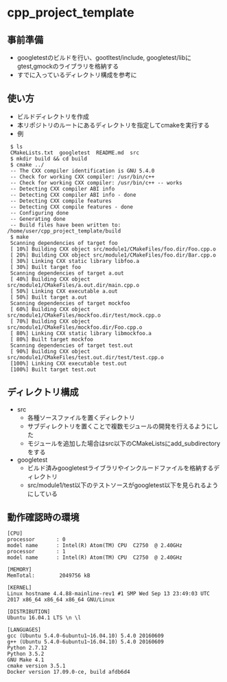 # cpp_project_template
## 事前準備
* googletestのビルドを行い、gootltest/include, googletest/libにgtest,gmockのライブラリを格納する
 * すでに入っているディレクトリ構成を参考に
## 使い方
* ビルドディレクトリを作成
* 本リポジトリのルートにあるディレクトリを指定してcmakeを実行する
 * 例
 ```/bin/bash
  $ ls
  CMakeLists.txt  googletest  README.md  src
  $ mkdir build && cd build
  $ cmake ../
  -- The CXX compiler identification is GNU 5.4.0
  -- Check for working CXX compiler: /usr/bin/c++
  -- Check for working CXX compiler: /usr/bin/c++ -- works
  -- Detecting CXX compiler ABI info
  -- Detecting CXX compiler ABI info - done
  -- Detecting CXX compile features
  -- Detecting CXX compile features - done
  -- Configuring done
  -- Generating done
  -- Build files have been written to: /home/user/cpp_project_template/build
  $ make
  Scanning dependencies of target foo
  [ 10%] Building CXX object src/module1/CMakeFiles/foo.dir/Foo.cpp.o
  [ 20%] Building CXX object src/module1/CMakeFiles/foo.dir/Bar.cpp.o
  [ 30%] Linking CXX static library libfoo.a
  [ 30%] Built target foo
  Scanning dependencies of target a.out
  [ 40%] Building CXX object src/module1/CMakeFiles/a.out.dir/main.cpp.o
  [ 50%] Linking CXX executable a.out
  [ 50%] Built target a.out
  Scanning dependencies of target mockfoo
  [ 60%] Building CXX object src/module1/CMakeFiles/mockfoo.dir/test/mock.cpp.o
  [ 70%] Building CXX object src/module1/CMakeFiles/mockfoo.dir/Foo.cpp.o
  [ 80%] Linking CXX static library libmockfoo.a
  [ 80%] Built target mockfoo
  Scanning dependencies of target test.out
  [ 90%] Building CXX object src/module1/CMakeFiles/test.out.dir/test/test.cpp.o
  [100%] Linking CXX executable test.out
  [100%] Built target test.out 
 ```
## ディレクトリ構成
* src
  * 各種ソースファイルを置くディレクトリ
  * サブディレクトリを置くことで複数モジュールの開発を行えるようにした
  * モジュールを追加した場合はsrc以下のCMakeListsにadd_subdirectoryをする
* googletest
  * ビルド済みgoogletestライブラリやインクルードファイルを格納するディレクトリ
  * src/module1/test以下のテストソースがgoogletest以下を見られるようにしている
## 動作確認時の環境
  ```
  [CPU]
  processor       : 0
  model name      : Intel(R) Atom(TM) CPU  C2750  @ 2.40GHz
  processor       : 1
  model name      : Intel(R) Atom(TM) CPU  C2750  @ 2.40GHz

  [MEMORY]
  MemTotal:        2049756 kB

  [KERNEL]
  Linux hostname 4.4.88-mainline-rev1 #1 SMP Wed Sep 13 23:49:03 UTC 2017 x86_64 x86_64 x86_64 GNU/Linux

  [DISTRIBUTION]
  Ubuntu 16.04.1 LTS \n \l

  [LANGUAGES]
  gcc (Ubuntu 5.4.0-6ubuntu1~16.04.10) 5.4.0 20160609
  g++ (Ubuntu 5.4.0-6ubuntu1~16.04.10) 5.4.0 20160609
  Python 2.7.12
  Python 3.5.2
  GNU Make 4.1
  cmake version 3.5.1
  Docker version 17.09.0-ce, build afdb6d4
  ```
